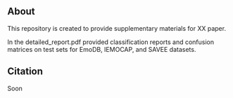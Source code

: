 ## About

This repository is created to provide supplementary materials for XX paper.

In the detailed_report.pdf provided classification reports and confusion matrices on test sets for EmoDB, IEMOCAP, and SAVEE datasets.

## Citation

Soon
